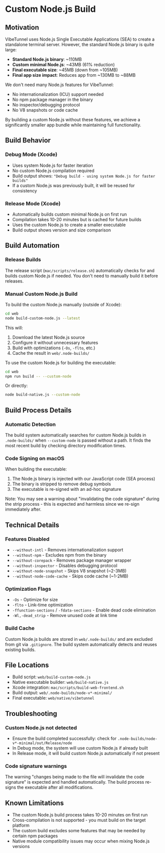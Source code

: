 # Custom Node.js Build

## Motivation

VibeTunnel uses Node.js Single Executable Applications (SEA) to create a standalone terminal server. However, the standard Node.js binary is quite large:

- **Standard Node.js binary**: ~110MB
- **Custom minimal Node.js**: ~43MB (61% reduction)
- **Final executable size**: ~45MB (down from ~105MB)
- **Final app size impact**: Reduces app from ~130MB to ~88MB

We don't need many Node.js features for VibeTunnel:
- No internationalization (ICU) support needed
- No npm package manager in the binary
- No inspector/debugging protocol
- No V8 snapshots or code cache

By building a custom Node.js without these features, we achieve a significantly smaller app bundle while maintaining full functionality.

## Build Behavior

### Debug Mode (Xcode)
- Uses system Node.js for faster iteration
- No custom Node.js compilation required
- Build output shows: `"Debug build - using system Node.js for faster builds"`
- If a custom Node.js was previously built, it will be reused for consistency

### Release Mode (Xcode)
- Automatically builds custom minimal Node.js on first run
- Compilation takes 10-20 minutes but is cached for future builds
- Uses the custom Node.js to create a smaller executable
- Build output shows version and size comparison

## Build Automation

### Release Builds
The release script (`mac/scripts/release.sh`) automatically checks for and builds custom Node.js if needed. You don't need to manually build it before releases.

### Manual Custom Node.js Build

To build the custom Node.js manually (outside of Xcode):

```bash
cd web
node build-custom-node.js --latest
```

This will:
1. Download the latest Node.js source
2. Configure it without unnecessary features
3. Build with optimizations (`-Os`, `-flto`, etc.)
4. Cache the result in `web/.node-builds/`

To use the custom Node.js for building the executable:

```bash
cd web
npm run build -- --custom-node
```

Or directly:

```bash
node build-native.js --custom-node
```

## Build Process Details

### Automatic Detection
The build system automatically searches for custom Node.js builds in `.node-builds/` when `--custom-node` is passed without a path. It finds the most recent build by checking directory modification times.

### Code Signing on macOS
When building the executable:
1. The Node.js binary is injected with our JavaScript code (SEA process)
2. The binary is stripped to remove debug symbols
3. The executable is re-signed with an ad-hoc signature

Note: You may see a warning about "invalidating the code signature" during the strip process - this is expected and harmless since we re-sign immediately after.

## Technical Details

### Features Disabled
- `--without-intl` - Removes internationalization support
- `--without-npm` - Excludes npm from the binary
- `--without-corepack` - Removes package manager wrapper
- `--without-inspector` - Disables debugging protocol
- `--without-node-snapshot` - Skips V8 snapshot (~2-3MB)
- `--without-node-code-cache` - Skips code cache (~1-2MB)

### Optimization Flags
- `-Os` - Optimize for size
- `-flto` - Link-time optimization
- `-ffunction-sections` / `-fdata-sections` - Enable dead code elimination
- `-Wl,-dead_strip` - Remove unused code at link time

### Build Cache
Custom Node.js builds are stored in `web/.node-builds/` and are excluded from git via `.gitignore`. The build system automatically detects and reuses existing builds.

## File Locations

- Build script: `web/build-custom-node.js`
- Native executable builder: `web/build-native.js`
- Xcode integration: `mac/scripts/build-web-frontend.sh`
- Build output: `web/.node-builds/node-v*-minimal/`
- Final executable: `web/native/vibetunnel`

## Troubleshooting

### Custom Node.js not detected
- Ensure the build completed successfully: check for `.node-builds/node-v*-minimal/out/Release/node`
- In Debug mode, the system will use custom Node.js if already built
- In Release mode, it will build custom Node.js automatically if not present

### Code signature warnings
The warning "changes being made to the file will invalidate the code signature" is expected and handled automatically. The build process re-signs the executable after all modifications.

## Known Limitations

- The custom Node.js build process takes 10-20 minutes on first run
- Cross-compilation is not supported - you must build on the target platform
- The custom build excludes some features that may be needed by certain npm packages
- Native module compatibility issues may occur when mixing Node.js versions